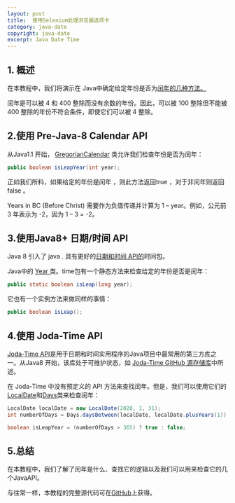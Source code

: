 ```yaml
---
layout: post
title:  使用Selenium处理浏览器选项卡
category: java-date
copyright: java-date
excerpt: Java Date Time
---
```


## 1. 概述

 在本教程中，我们将演示在 Java中确定给定年份是否为[闰年的几种方法。](https://en.wikipedia.org/wiki/Leap_year)

闰年是可以被 4 和 400 整除而没有余数的年份。因此，可以被 100 整除但不能被 400 整除的年份不符合条件，即使它们可以被 4 整除。

## 2.使用 Pre-Java-8 Calendar API

从Java1.1 开始， [GregorianCalendar](https://www.baeldung.com/java-gregorian-calendar) 类允许我们检查年份是否为闰年：

```java
public boolean isLeapYear(int year);
```

正如我们所料，如果给定的年份是闰年 ，则此方法返回true ，对于非闰年则返回false 。

Years in BC (Before Christ) 需要作为负值传递并计算为 1 – year。例如，公元前 3 年表示为 -2，因为 1 – 3 = -2。

## 3.使用Java8+ 日期/时间 API

Java 8 引入了 java . 具有更好的[日期和时间 API的](https://www.baeldung.com/java-8-date-time-intro)时间包。

Java中的 [Year ](https://docs.oracle.com/en/java/javase/11/docs/api/java.base/java/time/Year.html)类。time包有一个静态方法来检查给定的年份是否是闰年：

```java
public static boolean isLeap(long year);
```

它也有一个实例方法来做同样的事情：

```java
public boolean isLeap();
```

## 4.使用 Joda-Time API

[Joda-Time API](https://www.baeldung.com/joda-time)是用于日期和时间实用程序的Java项目中最常用的第三方库之一。从Java8 开始，该库处于可维护状态，如 [Joda-Time GitHub 源存储库](https://github.com/JodaOrg/joda-time#joda-time)中所述。

在 Joda-Time 中没有预定义的 API 方法来查找闰年。但是，我们可以使用它们的[LocalDate](https://www.joda.org/joda-time/apidocs/org/joda/time/LocalDate.html)和[Days](https://www.joda.org/joda-time/apidocs/org/joda/time/Days.html)类来检查闰年：

```java
LocalDate localDate = new LocalDate(2020, 1, 31);
int numberOfDays = Days.daysBetween(localDate, localDate.plusYears(1)).getDays();

boolean isLeapYear = (numberOfDays > 365) ? true : false;
```

## 5.总结

在本教程中，我们了解了闰年是什么、查找它的逻辑以及我们可以用来检查它的几个JavaAPI。

与往常一样，本教程的完整源代码可在[GitHub](https://github.com/tu-yucheng/taketoday-tutorial4j/tree/master/java-core-modules/java-date-operations-1)上获得。